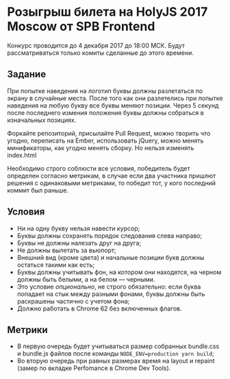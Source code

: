 # Розыгрыш билета на HolyJS 2017 Moscow от SPB Frontend

Конкурс проводится до 4 декабря 2017 до 18:00 МСК.
Будут рассматриваться только комиты сделанные до этого времени.

## Задание
При попытке наведения на логотип буквы должны разлетаться по экрану в случайные места. После того как они разлетелись при попытке наведения на любую букву все буквы меняют позиции.
Через 5 секунд после последнего измения положения буквы должны собраться в изначальных позициях.

Форкайте репозиторий, присылайте Pull Request, можно творить что угодно, переписать на Ember, использовать jQuery, можно менять минификаторы, как угодно менять сборку. Но нельзя изменять index.html

Необходимо строго соблюсти все условия, победитель будет определен согласно метрикам, в случае если два участника пришлют решения с одинаковыми метриками, то победит тот, у кого последний коммит был раньше.

## Условия

- Ни на одну букву нельзя навести курсор;
- Буквы должны сохранять порядок следования слева направо;
- Буквы не должны налезать друг на друга;
- Не должны вылетать за вьюпорт;
- Внешний вид (кроме цвета) и начальные позиции букв должны остаться такими как есть;
- Буквы должны учитывать фон, на котором они находятся, на черном должны быть белыми, а на белом — черными. 
- Это условие *опционально*, не строго обязательно: если буква попадает на стык между разными фонами, буквы должны быть раскрашены частично с учетом фона;
- Должно работать в Chrome 62 без включенных флагов.

## Метрики

- В первую очередь будет учитываться размер собранных bundle.css и bundle.js файлов после команды `NODE_ENV=production yarn build`;
- Во вторую очередь при равных размерах время на layout и repaint (замер по вкладке Perfomance в Chrome Dev Tools).
